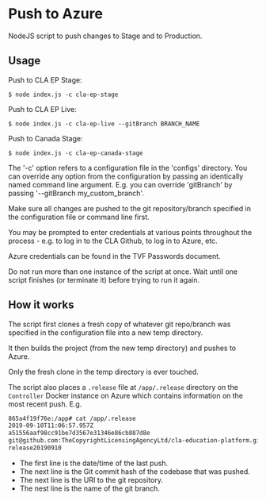 # Push to Azure

NodeJS script to push changes to Stage and to Production.

## Usage

Push to CLA EP Stage:

	$ node index.js -c cla-ep-stage

Push to CLA EP Live:

	$ node index.js -c cla-ep-live --gitBranch BRANCH_NAME

Push to Canada Stage:

	$ node index.js -c cla-ep-canada-stage

The '-c' option refers to a configuration file in the 'configs' directory. You can override any option from the configuration by passing an identically named command line argument. E.g. you can override 'gitBranch' by passing '--gitBranch my_custom_branch'.

Make sure all changes are pushed to the git repository/branch specified in the configuration file or command line first.

You may be prompted to enter credentials at various points throughout the process - e.g. to log in to the CLA Github, to log in to Azure, etc.

Azure credentials can be found in the TVF Passwords document.

Do not run more than one instance of the script at once. Wait until one script finishes (or terminate it) before trying to run it again.

## How it works

The script first clones a fresh copy of whatever git repo/branch was specified in the configuration file into a new temp directory.

It then builds the project (from the new temp directory) and pushes to Azure.

Only the fresh clone in the temp directory is ever touched.

The script also places a `.release` file at `/app/.release` directory on the `Controller` Docker instance on Azure which contains information on the most recent push. E.g.

```sh
865a4f19f76e:/app# cat /app/.release 
2019-09-10T11:06:57.957Z
a51556aaf98cc91be7d3567e31346e86cb887d8e
git@github.com:TheCopyrightLicensingAgencyLtd/cla-education-platform.git
release20190910
```

- The first line is the date/time of the last push.
- The next line is the Git commit hash of the codebase that was pushed.
- The next line is the URI to the git repository.
- The nest line is the name of the git branch.